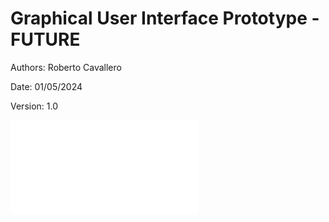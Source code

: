 # Graphical User Interface Prototype - FUTURE

Authors: Roberto Cavallero

Date: 01/05/2024

Version: 1.0

![GUI_v2](/assets/GUI_Prototype_v2-optscreen-1.0.pdf)
